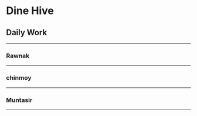 # Dine Hive
## Daily Work
___________________________________________
### Rawnak
___________________________________________
### chinmoy
___________________________________________
### Muntasir
___________________________________________
